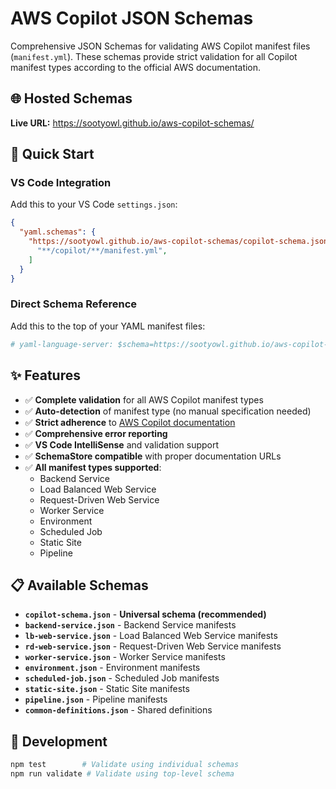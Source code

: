 # AWS Copilot JSON Schemas

Comprehensive JSON Schemas for validating AWS Copilot manifest files (`manifest.yml`). These schemas provide strict validation for all Copilot manifest types according to the official AWS documentation.

## 🌐 Hosted Schemas

**Live URL:** https://sootyowl.github.io/aws-copilot-schemas/

## 🚀 Quick Start

### VS Code Integration
Add this to your VS Code `settings.json`:
```json
{
  "yaml.schemas": {
    "https://sootyowl.github.io/aws-copilot-schemas/copilot-schema.json": [
      "**/copilot/**/manifest.yml",
    ]
  }
}
```

### Direct Schema Reference
Add this to the top of your YAML manifest files:
```yaml
# yaml-language-server: $schema=https://sootyowl.github.io/aws-copilot-schemas/copilot-schema.json
```

## ✨ Features

- ✅ **Complete validation** for all AWS Copilot manifest types
- ✅ **Auto-detection** of manifest type (no manual specification needed)
- ✅ **Strict adherence** to [AWS Copilot documentation](https://aws.github.io/copilot-cli/docs/manifest/overview/)
- ✅ **Comprehensive error reporting** 
- ✅ **VS Code IntelliSense** and validation support
- ✅ **SchemaStore compatible** with proper documentation URLs
- ✅ **All manifest types supported**:
  - Backend Service
  - Load Balanced Web Service
  - Request-Driven Web Service
  - Worker Service
  - Environment
  - Scheduled Job
  - Static Site
  - Pipeline

## 📋 Available Schemas

- **`copilot-schema.json`** - **Universal schema (recommended)**
- **`backend-service.json`** - Backend Service manifests
- **`lb-web-service.json`** - Load Balanced Web Service manifests
- **`rd-web-service.json`** - Request-Driven Web Service manifests
- **`worker-service.json`** - Worker Service manifests
- **`environment.json`** - Environment manifests
- **`scheduled-job.json`** - Scheduled Job manifests
- **`static-site.json`** - Static Site manifests
- **`pipeline.json`** - Pipeline manifests
- **`common-definitions.json`** - Shared definitions

## 🔧 Development

```bash
npm test        # Validate using individual schemas
npm run validate # Validate using top-level schema
```